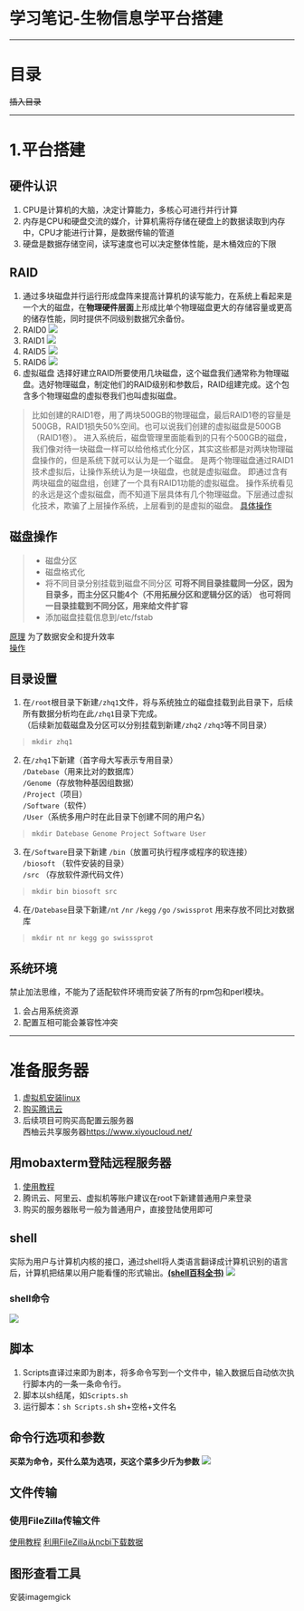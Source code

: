 # 学习笔记-生物信息学平台搭建
---

# 目录
~~插入目录~~

---
# 1.平台搭建

## 硬件认识
1. CPU是计算机的大脑，决定计算能力，多核心可进行并行计算
2. 内存是CPU和硬盘交流的媒介，计算机需将存储在硬盘上的数据读取到内存中，CPU才能进行计算，是数据传输的管道
3. 硬盘是数据存储空间，读写速度也可以决定整体性能，是木桶效应的下限

## RAID
1. 通过多块磁盘并行运行形成盘阵来提高计算机的读写能力，在系统上看起来是一个大的磁盘，在**物理硬件层面**上形成比单个物理磁盘更大的存储容量或更高的储存性能，同时提供不同级别数据冗余备份。
2. RAID0
![](./picture/学习笔记-生物信息学平台搭建-RAID0.png)
3. RAID1
![](./picture/学习笔记-生物信息学平台搭建-RAID1.png)
4. RAID5
![](./picture/学习笔记-生物信息学平台搭建-RAID5.png)
5. RAID6
![](./picture/学习笔记-生物信息学平台搭建-RAID6.png)
6.  虚拟磁盘
选择好建立RAID所要使用几块磁盘，这个磁盘我们通常称为物理磁盘。选好物理磁盘，制定他们的RAID级别和参数后，RAID组建完成。这个包含多个物理磁盘的虚拟卷我们也叫虚拟磁盘。

> 比如创建的RAID1卷，用了两块500GB的物理磁盘，最后RAID1卷的容量是500GB，RAID1损失50%空间。也可以说我们创建的虚拟磁盘是500GB（RAID1卷）。
> 进入系统后，磁盘管理里面能看到的只有个500GB的磁盘，我们像对待一块磁盘一样可以给他格式化分区，其实这些都是对两块物理磁盘操作的，但是系统下就可以认为是一个磁盘。
> 是两个物理磁盘通过RAID1技术虚拟后，让操作系统认为是一块磁盘，也就是虚拟磁盘。 即通过含有两块磁盘的磁盘组，创建了一个具有RAID1功能的虚拟磁盘。
> 操作系统看见的永远是这个虚拟磁盘，而不知道下层具体有几个物理磁盘。下层通过虚拟化技术，欺骗了上层操作系统，上层看到的是虚拟的磁盘。
> [具体操作](https://www.bilibili.com/video/BV1hM4y1g7D4?p=7)

## 磁盘操作
> - 磁盘分区
> - 磁盘格式化
> - 将不同目录分别挂载到磁盘不同分区
> **可将不同目录挂载同一分区，因为目录多，而主分区只能4个（不用拓展分区和逻辑分区的话）**
> **也可将同一目录挂载到不同分区，用来给文件扩容**
> - 添加磁盘挂载信息到/etc/fstab
  
[原理](https://www.bilibili.com/video/BV1mW411i7Qf?p=7) 为了数据安全和提升效率  
[操作](https://www.bilibili.com/video/BV1hM4y1g7D4?p=12)

## 目录设置
1. 在`/root`根目录下新建`/zhq1`文件，将与系统独立的磁盘挂载到此目录下，后续所有数据分析均在此`/zhq1`目录下完成。  
（后续新加载磁盘及分区可以分别挂载到新建`/zhq2` `/zhq3`等不同目录）
> `mkdir zhq1`

2. 在`/zhq1`下新建（首字母大写表示专用目录）   
`/Datebase`（用来比对的数据库）  
`/Genome`（存放物种基因组数据）   
`/Project`（项目）  
`/Software`（软件）  
`/User`（系统多用户时在此目录下创建不同的用户名）
> `mkdir Datebase Genome Project Software User`  

3. 在`/Software`目录下新建
`/bin`（放置可执行程序或程序的软连接）   
`/biosoft` （软件安装的目录）  
`/src` （存放软件源代码文件）
> `mkdir bin biosoft src`   

4. 在`/Datebase`目录下新建`/nt` `/nr` `/kegg` `/go` `/swissprot` 用来存放不同比对数据库
> `mkdir nt nr kegg go swisssprot`

## 系统环境
禁止加法思维，不能为了适配软件环境而安装了所有的rpm包和perl模块。
1. 会占用系统资源
2. 配置互相可能会兼容性冲突








---
# 准备服务器
1. [虚拟机安装linux](https://www.bilibili.com/video/BV1hb411b7Ng?p=39)  
2. [购买腾讯云](https://www.bilibili.com/video/BV1B5411P7cm?from=search&seid=14649795991467769867&spm_id_from=333.337.0.0)  
3. 后续项目可购买高配置云服务器  
   西柚云共享服务器<https://www.xiyoucloud.net/>    

## 用mobaxterm登陆远程服务器
1. [使用教程](https://www.bilibili.com/video/BV1mJ411J715?spm_id_from=333.999.0.0)
2. 腾讯云、阿里云、虚拟机等账户建议在root下新建普通用户来登录   
3. 购买的服务器账号一般为普通用户，直接登陆使用即可

## shell
实际为用户与计算机内核的接口，通过shell将人类语言翻译成计算机识别的语言后，计算机把结果以用户能看懂的形式输出。**[(shell百科全书)](https://explainshell.com/)**
![](./picture/学习笔记-生物信息学平台搭建-shell解释.png)

### shell命令   
![](./picture/学习笔记-生物信息学平台搭建-shell命令.png)

## 脚本
1. Scripts直译过来即为剧本，将多命令写到一个文件中，输入数据后自动依次执行脚本内的一条一条命令行。
2. 脚本以sh结尾，如`Scripts.sh`
3. 运行脚本：`sh Scripts.sh` sh+空格+文件名

## 命令行选项和参数
**买菜为命令，买什么菜为选项，买这个菜多少斤为参数**
![](./picture/学习笔记-生物信息学平台搭建-命令行选项和参数解释.png)

## 文件传输

### 使用FileZilla传输文件 
[使用教程](https://jingyan.baidu.com/article/0f5fb099e385206d8334eacc.html)
[利用FileZilla从ncbi下载数据](https://blog.csdn.net/xxxie_/article/details/100111979)

## 图形查看工具
安装imagemgick



